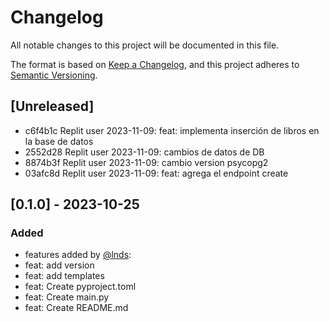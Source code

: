 # Changelog

All notable changes to this project will be documented in this file.

The format is based on [Keep a Changelog](https://keepachangelog.com/en/1.0.0/),
and this project adheres to [Semantic Versioning](https://semver.org/spec/v2.0.0.html).

## [Unreleased]

 - c6f4b1c Replit user 2023-11-09: feat: implementa inserción de libros en la base de datos
 - 2552d28 Replit user 2023-11-09: cambios de datos de DB
 - 8874b3f Replit user 2023-11-09: cambio version psycopg2
 - 03afc8d Replit user 2023-11-09: feat: agrega el endpoint create

## [0.1.0] - 2023-10-25 

### Added

- features added by [@lnds](https://github.com/lnds):
- feat: add version 
- feat: add templates
- feat: Create pyproject.toml
- feat: Create main.py
- feat: Create README.md
  